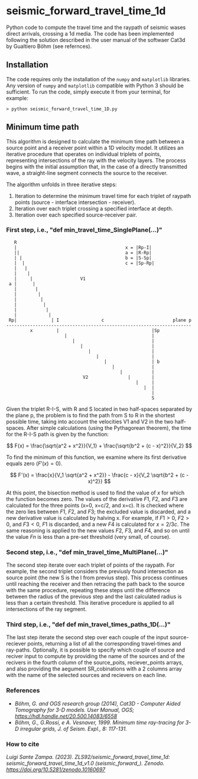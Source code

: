 # seismic_forward_travel_time_1d
Python code to compute the travel time and the raypath of seismic wases direct arrivals, crossing a 1d media.
The code has been implemented following the solution described in the user manual of the softwaer Cat3d by Gualtiero Böhm (see refernces).

## Installation
The code requires only the installation of the `numpy` and `matplotlib` libraries. 
Any version of `numpy` and `matplotlib` compatible with Python 3 should be sufficient.
To run the code, simply execute it from your terminal, for example:
```
> python seismic_forward_travel_time_1D.py
```

## Minimum time path
This algorithm is designed to calculate the minimum time path between a source point and a receiver point within a 1D velocity model. 
It utilizes an iterative procedure that operates on individual triplets of points, representing intersections of the ray with the velocity layers. 
The process begins with the initial assumption that, in the case of a directly transmitted wave, a straight-line segment connects the source to the receiver.

The algorithm unfolds in three iterative steps:

1. Iteration to determine the minimum travel time for each triplet of raypath points (source - interface intersection - receiver).
2. Iteration over each triplet crossing a specified interface at depth.
3. Iteration over each specified source-receiver pair.

### First step, i.e., "def min_travel_time_SinglePlane(...)" 

```
   R
   |                                         x = |Rp-I|                                 
   ||                                        a = |R-Rp|                                       
   | |                                       b = |S-Sp|                                       
   |  |                                      c = |Sp-Rp|
   |   |                                    
   |    |                                   
   |     |                  V1
 a |      |                                                                         
   |       |                                                                        
   |        |                                                                       
   |         |                                                                      
   |          |                   
   |           |                  
   |            |                  
 Rp|             | I                c                          plane p
----------------------------------------------------------------------
         x         |                                   |Sp
                      |                                |                        
                         |                             |                     
                            |                          |                   
                               |                       |                   
                                  |                    |                    
                                     |                 | b
                                        |              |       
                                           |           |             
                             V2               |        |                
                                                 |     |                   
                                                    |  |
                                                       |
                                                       S
```

Given the triplet R-I-S, with R and S located in two half-spaces separated by the plane p, the problem is to find the path from S to R in the shortest possible time, 
taking into account the velocities V1 and V2 in the two half-spaces.
After simple calculations (using the Pythagorean theorem), the time for the R-I-S path is given by the function:

$$ F(x) = \frac{\sqrt{a^2 + x^2}}{V_1} + \frac{\sqrt{b^2 + (c - x)^2}}{V_2} $$

To find the minimum of this function, we examine where its first derivative equals zero $( F'(x)=0 )$.

$$ F'(x) = \frac{x}{V_1 \sqrt{a^2 + x^2}} - \frac{c - x}{V_2 \sqrt{b^2 + (c - x)^2}} $$

At this point, the bisection method is used to find the value of $x$ for which the function becomes zero. The values of the derivative $F1$​, $F2$​, and $F3​$ 
are calculated for the three points (x=0, x=c/2, and x=c). 
It is checked where the zero lies between  $F1$​, $F2$​, and $F3​$; the excluded value is discarded, and a new derivative value is calculated by halving x.
For example, if $F1>0$​, $F2>0$​, and $F3<0​$, $F1$​ is discarded, and a new $F4$​ is calculated for $x=2/3​c$. 
The same reasoning is applied to the new values $F2$​, $F3$​, and $F4$​, and so on until the value $Fn$​ is less than a pre-set threshold (very small, of course).

### Second step, i.e., "def min_travel_time_MultiPlane(...)"

The second step iterate over each triplet of points of the raypath. For example, the second triplet considers the previusly found intersection as source point (the new S is the I from previus step). 
This process continues until reaching the receiver and then retracing the path back to the source with the same procedure, 
repeating these steps until the difference between the radius of the previous step and the last calculated radius is less than a certain threshold. 
This iterative procedure is applied to all intersections of the ray segment.

### Third step, i.e., "def def min_travel_times_paths_1D(...)"
The last step iterate the second step over each couple of the input source-reciever points, returning a list of all the corresponding travel-times and ray-paths.
Optionally, it is possible to specify which couple of source and reciver input to compute by providing the name of the sources and of the recivers in the fourth column of the source_poits, reciever_points arrays, 
and also providing the aegument SR_cobinations with a 2 columns array with the name of the selected sources and recievers on each line.

### References
* *Böhm, G. and OGS research group (2014), Cat3D - Computer Aided Tomography for 3-D models. User Manual, OGS; https://hdl.handle.net/20.500.14083/6558*
* *Böhm, G., G.Rossi, e A. Vesnaver, 1999. Minimum time ray-tracing for 3-D irregular grids, J. of Seism. Expl., 8: 117-131.*

### How to cite 
*Luigi Sante Zampa. (2023). ZLS92/seismic_forward_travel_time_1d: seismic_forward_travel_time_1d_v1.0 (seismic_forward_). Zenodo. https://doi.org/10.5281/zenodo.10160697*


